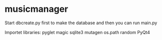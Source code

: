 # musicmanager
Start dbcreate.py first to make the database and then you can run main.py

Importet libraries:
pyglet
magic
sqlite3
mutagen
os.path
random
PyQt4